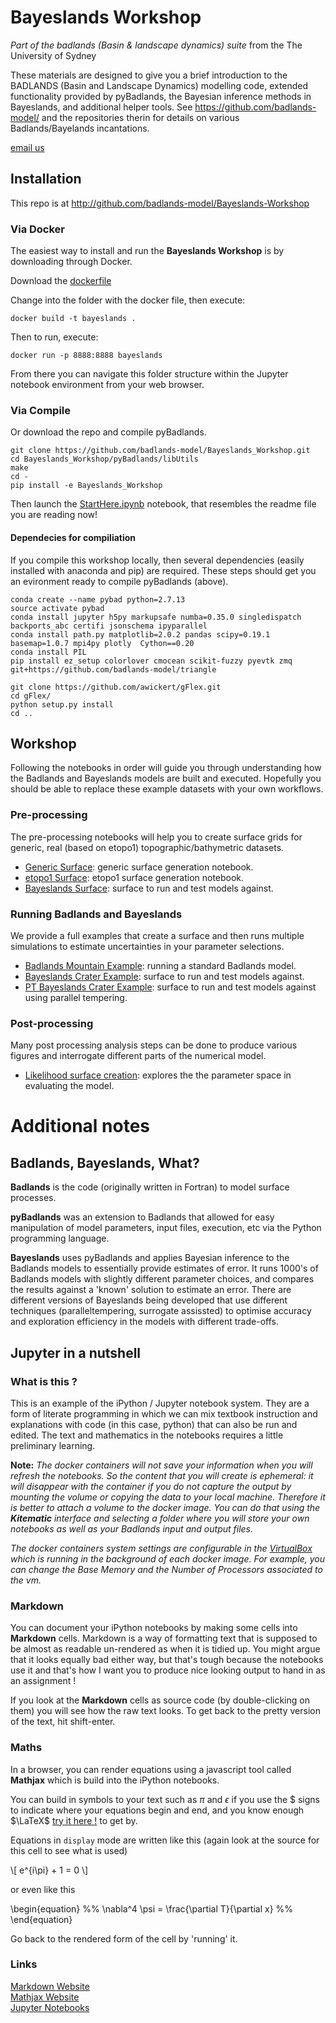 # Bayeslands Workshop

*Part of the badlands (Basin & landscape dynamics) suite* from the The University of Sydney  

These materials are designed to give you a brief introduction to the BADLANDS (Basin and Landscape Dynamics) modelling code, extended functionality provided by pyBadlands, the Bayesian inference methods in Bayeslands, and additional helper tools. 
See https://github.com/badlands-model/ and the repositories therin for details on various Badlands/Bayelands incantations.

[email us](mailto:nathaniel.butterworth@sydney.edu.au)


## Installation

This repo is at http://github.com/badlands-model/Bayeslands-Workshop


### Via Docker

The easiest way to install and run the **Bayeslands Workshop** is by downloading through Docker.

Download the [dockerfile](Docker_details/Dockerfile) 

Change into the folder with the docker file, then execute:

``` 
docker build -t bayeslands . 
```

Then to run, execute:

```
docker run -p 8888:8888 bayeslands
```

From there you can navigate this folder structure within the Jupyter notebook environment from your web browser.


### Via Compile

Or download the repo and compile pyBadlands.

```
git clone https://github.com/badlands-model/Bayeslands_Workshop.git
cd Bayeslands_Workshop/pyBadlands/libUtils
make 
cd -
pip install -e Bayeslands_Workshop
```
Then launch the [StartHere.ipynb](StartHere.ipynb) notebook, that resembles the readme file you are reading now!

#### Dependecies for compiliation

If you compile this workshop locally, then several dependencies (easily installed with anaconda and pip) are required. These steps should get you an evironment ready to compile pyBadlands (above).

```
conda create --name pybad python=2.7.13 
source activate pybad
conda install jupyter h5py markupsafe numba=0.35.0 singledispatch backports_abc certifi jsonschema ipyparallel
conda install path.py matplotlib=2.0.2 pandas scipy=0.19.1 basemap=1.0.7 mpi4py plotly  Cython==0.20 
conda install PIL  
pip install ez_setup colorlover cmocean scikit-fuzzy pyevtk zmq git+https://github.com/badlands-model/triangle

git clone https://github.com/awickert/gFlex.git 
cd gFlex/
python setup.py install
cd ..
```


## Workshop

Following the notebooks in order will guide you through understanding how the Badlands and Bayeslands models are built and executed. Hopefully you should be able to replace these example datasets with your own workflows.


### Pre-processing

The pre-processing notebooks will help you to create surface grids for generic, real (based on etopo1) topographic/bathymetric datasets.

* [Generic Surface](Examples/topoCreate.ipynb): generic surface generation notebook.
* [etopo1 Surface](Examples/etopoGen.ipynb): etopo1 surface generation notebook.
* [Bayeslands Surface](Examples/bl_topogenr.ipynb): surface to run and test models against.


### Running Badlands and Bayeslands

We provide a full examples that create a surface and then runs multiple simulations to estimate uncertainties in your parameter selections.

* [Badlands Mountain Example](Examples/mountain.ipynb): running a standard Badlands model.
* [Bayeslands Crater Example](Examples/bl_mcmc.ipynb): surface to run and test models against.
* [PT Bayeslands Crater Example](Examples/ptBayeslands.ipynb): surface to run and test models against using parallel tempering.

 
 
### Post-processing

Many post processing analysis steps can be done to produce various figures and interrogate different parts of the numerical model.

* [Likelihood surface creation](Examples/bl_surflikl.ipynb): explores the the parameter space in evaluating the model.


# Additional notes

## Badlands, Bayeslands, What?

**Badlands** is the code (originally written in Fortran) to model surface processes.

**pyBadlands** was an extension to Badlands that allowed for easy manipulation of model parameters, input files, execution, etc via the Python programming language.

**Bayeslands** uses pyBadlands and applies Bayesian inference to the Badlands models to essentially provide estimates of error. It runs 1000's of Badlands models with slightly different parameter choices, and compares the results against a 'known' solution to estimate an error. There are different versions of Bayeslands being developed that use different techniques (paralleltempering, surrogate assissted) to optimise accuracy and exploration efficiency in the models with different trade-offs.


## Jupyter in a nutshell


### What is this ?

This is an example of the iPython / Jupyter notebook system. They are a form of literate programming in which we can mix textbook instruction and explanations with code (in this case, python) that can also be run and edited. The text and mathematics in the notebooks requires a little preliminary learning. 

**Note:**
*The docker containers will not save your information when you will refresh the notebooks. So the content that you will create is ephemeral: it will disappear with the container if you do not capture the output by mounting the volume or copying the data to your local machine. Therefore it is better to attach a volume to the docker image. You can do that using the **Kitematic** interface and selecting a folder where you will store your own notebooks as well as your Badlands input and output files.*

*The docker containers system settings are configurable in the [VirtualBox](http://www.virtualbox.org) which is running in the background of each docker image. For example, you can change the Base Memory and the Number of Processors associated to the vm.*


### Markdown

You can document your iPython notebooks by making some cells into **Markdown** cells. Markdown is a way of formatting text that is supposed to be almost as readable un-rendered as when it is tidied up. You might argue that it looks equally bad either way, but that's tough because the notebooks use it and that's how I want you to produce nice looking output to hand in as an assignment !

If you look at the **Markdown** cells as source code (by double-clicking on them) you will see how the raw text looks. To get back to the pretty version of the text, hit shift-enter.

### Maths

In a browser, you can render equations using a javascript tool called **Mathjax** which is build into the iPython notebooks. 

You can build in symbols to your text such as $\pi$ and $\epsilon$ if you use the \$ signs to indicate where your equations begin and end, and you know enough $\LaTeX$ [try it here !](http://www.codecogs.com/latex/eqneditor.php) to get by.

Equations in `display` mode are written like this (again look at the source for this cell to see what is used)

\\[ e^{i\pi} + 1 = 0 \\]

or even like this

\begin{equation}
%%
    \nabla^4 \psi = \frac{\partial T}{\partial x}
%%    
\end{equation}

Go back to the rendered form of the cell by 'running' it.

### Links 

[Markdown Website](http://daringfireball.net/projects/markdown/)  
[Mathjax Website](http://docs.mathjax.org)  
[Jupyter Notebooks](http://www.jupyter.org)
